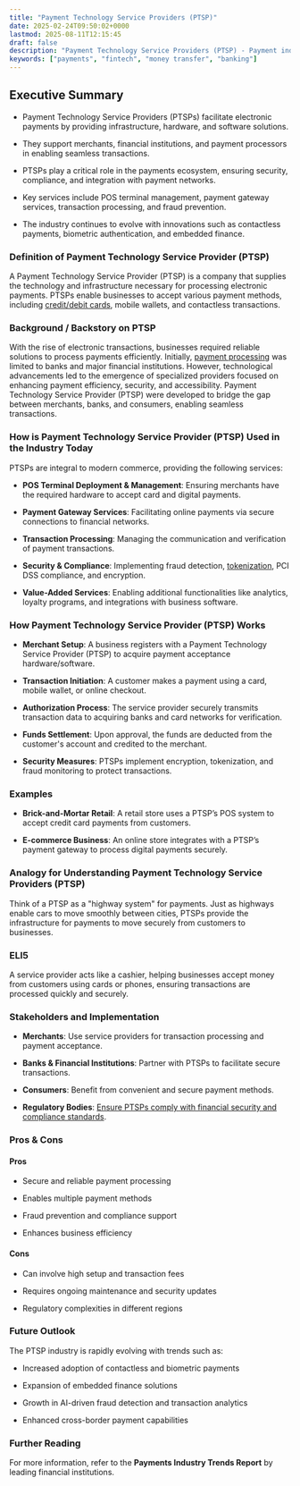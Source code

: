 ```yaml
---
title: "Payment Technology Service Providers (PTSP)"
date: 2025-02-24T09:50:02+0000
lastmod: 2025-08-11T12:15:45
draft: false
description: "Payment Technology Service Providers (PTSP) - Payment industry knowledge and insights"
keywords: ["payments", "fintech", "money transfer", "banking"]
---
```


## Executive Summary

- Payment Technology Service Providers (PTSPs) facilitate electronic payments by providing infrastructure, hardware, and software solutions.

- They support merchants, financial institutions, and payment processors in enabling seamless transactions.

- PTSPs play a critical role in the payments ecosystem, ensuring security, compliance, and integration with payment networks.

- Key services include POS terminal management, payment gateway services, transaction processing, and fraud prevention.

- The industry continues to evolve with innovations such as contactless payments, biometric authentication, and embedded finance.

### Definition of Payment Technology Service Provider (PTSP)

A Payment Technology Service Provider (PTSP) is a company that supplies the technology and infrastructure necessary for processing electronic payments. PTSPs enable businesses to accept various payment methods, including [credit/debit cards](https://faisalkhanllc.xyz/resources/payments-wiki/v/virtual-cards/), mobile wallets, and contactless transactions.

### Background / Backstory on PTSP

With the rise of electronic transactions, businesses required reliable solutions to process payments efficiently. Initially, [payment processing](https://faisalkhanllc.xyz/resources/payments-wiki/p/payment-processor/) was limited to banks and major financial institutions. However, technological advancements led to the emergence of specialized providers focused on enhancing payment efficiency, security, and accessibility. Payment Technology Service Provider (PTSP) were developed to bridge the gap between merchants, banks, and consumers, enabling seamless transactions.

### How is Payment Technology Service Provider (PTSP) Used in the Industry Today

PTSPs are integral to modern commerce, providing the following services:

- **POS Terminal Deployment & Management**: Ensuring merchants have the required hardware to accept card and digital payments.

- **Payment Gateway Services**: Facilitating online payments via secure connections to financial networks.

- **Transaction Processing**: Managing the communication and verification of payment transactions.

- **Security & Compliance**: Implementing fraud detection, [tokenization](https://faisalkhanllc.xyz/resources/payments-wiki/t/tokenization/), PCI DSS compliance, and encryption.

- **Value-Added Services**: Enabling additional functionalities like analytics, loyalty programs, and integrations with business software.

### How Payment Technology Service Provider (PTSP) Works

- **Merchant Setup**: A business registers with a Payment Technology Service Provider (PTSP)  to acquire payment acceptance hardware/software.

- **Transaction Initiation**: A customer makes a payment using a card, mobile wallet, or online checkout.

- **Authorization Process**: The service provider securely transmits transaction data to acquiring banks and card networks for verification.

- **Funds Settlement**: Upon approval, the funds are deducted from the customer's account and credited to the merchant.

- **Security Measures**: PTSPs implement encryption, tokenization, and fraud monitoring to protect transactions.

### Examples

- **Brick-and-Mortar Retail**: A retail store uses a PTSP’s POS system to accept credit card payments from customers.

- **E-commerce Business**: An online store integrates with a PTSP’s payment gateway to process digital payments securely.

### Analogy for Understanding Payment Technology Service Providers (PTSP)

Think of a PTSP as a "highway system" for payments. Just as highways enable cars to move smoothly between cities, PTSPs provide the infrastructure for payments to move securely from customers to businesses.

### ELI5

A service provider acts like a cashier, helping businesses accept money from customers using cards or phones, ensuring transactions are processed quickly and securely.

### Stakeholders and Implementation

- **Merchants**: Use service providers for transaction processing and payment acceptance.

- **Banks & Financial Institutions**: Partner with PTSPs to facilitate secure transactions.

- **Consumers**: Benefit from convenient and secure payment methods.

- **Regulatory Bodies**: [Ensure PTSPs comply with financial security and compliance standards](https://faisalkhanllc.xyz/resources/payments-wiki/c/compliance-program/).

### Pros & Cons

#### Pros

- Secure and reliable payment processing

- Enables multiple payment methods

- Fraud prevention and compliance support

- Enhances business efficiency

#### Cons

- Can involve high setup and transaction fees

- Requires ongoing maintenance and security updates

- Regulatory complexities in different regions

### Future Outlook

The PTSP industry is rapidly evolving with trends such as:

- Increased adoption of contactless and biometric payments

- Expansion of embedded finance solutions

- Growth in AI-driven fraud detection and transaction analytics

- Enhanced cross-border payment capabilities

### Further Reading

For more information, refer to the **Payments Industry Trends Report** by leading financial institutions.

###